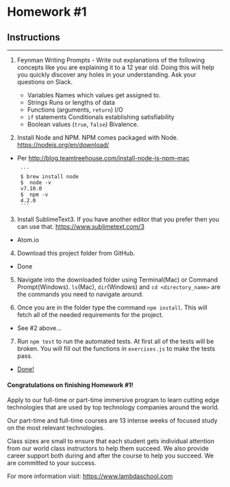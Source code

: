 # Homework #1

## Instructions
---
1. Feynman Writing Prompts - Write out explanations of the following concepts like you are explaining it to a 12 year old.  Doing this will help you quickly discover any holes in your understanding.  Ask your questions on Slack.

	* Variables
		Names which values get assigned to.
	* Strings
		Runs or lengths of data
	* Functions (arguments, `return`)
		I/O
	* `if` statements
		Conditionals establishing satisfiability
	* Boolean values (`true`, `false`)
		Bivalence.  

2. Install Node and NPM.  NPM comes packaged with Node. https://nodejs.org/en/download/
 - Per http://blog.teamtreehouse.com/install-node-js-npm-mac

		```
		$ brew install node
		$  node -v
		v7.10.0
		$  npm -v
		4.2.0
		```

3. Install SublimeText3.  If you have another editor that you prefer then you can use that. https://www.sublimetext.com/3
 - Atom.io

4. Download this project folder from GitHub.
 - Done

5. Navigate into the downloaded folder using Terminal(Mac) or Command Prompt(Windows).  `ls`(Mac), `dir`(Windows) and `cd <directory_name>` are the commands you need to navigate around.

6. Once you are in the folder type the command `npm install`.  This will fetch all of the needed requirements for the project.
 - See #2 above...

7. Run `npm test` to run the automated tests.  At first all of the tests will be broken.  You will fill out the functions in `exercises.js` to make the tests pass.
 - [Done!](/exercises.js)



#### Congratulations on finishing Homework #1!
Apply to our full-time or part-time immersive program to learn cutting edge technologies that are used by top technology companies around the world.

Our part-time and full-time courses are 13 intense weeks of focused study on the most relevant technologies.  

Class sizes are small to ensure that each student gets individual attention from our world class instructors to help them succeed.  We also provide career support both during and after the course to help you succeed.  We are committed to your success.

For more information visit: https://www.lambdaschool.com

